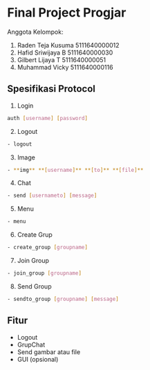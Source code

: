 # Final Project Progjar

Anggota Kelompok:
1. Raden Teja Kusuma  5111640000012
2. Hafid Sriwijaya B  5111640000030
3. Gilbert Lijaya T   5111640000051
4. Muhammad Vicky     5111640000116

## Spesifikasi Protocol
1. Login
```sh
auth [username] [password]
```
2. Logout
```sh
- logout
```
3. Image
```sh
- **img** **[username]** **[to]** **[file]**
```
4. Chat
```sh
- send [usernameto] [message]
```
5. Menu
```sh
- menu
```
6. Create Grup
```sh
- create_group [groupname]
```
7. Join Group
```sh
- join_group [groupname]
```
8. Send Group
```sh
- sendto_group [groupname] [message]
```
## Fitur
- Logout
- GrupChat
- Send gambar atau file
- GUI (opsional)
